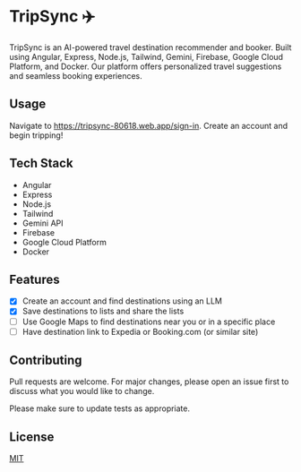 # TripSync ✈️

TripSync is an AI-powered travel destination recommender and booker. Built using Angular, Express, Node.js, Tailwind, Gemini, Firebase, Google Cloud Platform, and Docker. Our platform offers personalized travel suggestions and seamless booking experiences.

## Usage

Navigate to https://tripsync-80618.web.app/sign-in. Create an account and begin tripping!

## Tech Stack
- Angular
- Express
- Node.js
- Tailwind
- Gemini API
- Firebase
- Google Cloud Platform
- Docker

## Features
- [x] Create an account and find destinations using an LLM
- [x] Save destinations to lists and share the lists
- [ ] Use Google Maps to find destinations near you or in a specific place
- [ ] Have destination link to Expedia or Booking.com (or similar site)

## Contributing

Pull requests are welcome. For major changes, please open an issue first
to discuss what you would like to change.

Please make sure to update tests as appropriate.

## License

[MIT](https://choosealicense.com/licenses/mit/)
